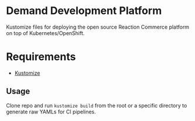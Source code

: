 # Demand Development Platform

Kustomize files for deploying the open source Reaction Commerce platform on top of Kubernetes/OpenShift.

# Requirements

- [Kustomize](https://kubernetes-sigs.github.io/kustomize/)

## Usage

Clone repo and run `kustomize build` from the root or a specific directory to generate raw YAMLs for CI pipelines.
